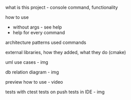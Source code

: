 what is this project - console command, functionality

how to use
- without args - see help
- help for every command


architecture
patterns used 
commands


external libraries, how they added, what they do
(cmake)

uml use cases - img

db relation diagram - img


preview how to use - video

tests with ctest
tests on push
tests in IDE - img